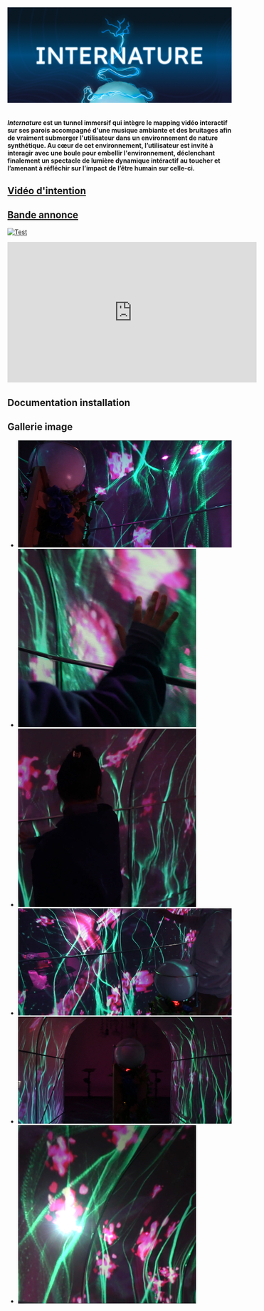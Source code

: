 <a style="display: flex; justify-content: space-around">
    <img src="thumbnail.jpg" width='1200' style="height: 100%">
</a>

<br/>
<h4>

<i>Internature</i> est un tunnel immersif qui intègre le mapping vidéo interactif sur ses parois accompagné d'une musique ambiante et des bruitages afin de vraiment submerger l'utilisateur dans un environnement de nature synthétique. Au cœur de cet environnement, l’utilisateur est invité à interagir avec une boule pour embellir l'environnement, déclenchant finalement un spectacle de lumière dynamique intéractif au toucher et l’amenant à réfléchir sur l’impact de l’être humain sur celle-ci.
</h4>

## [Vidéo d'intention](https://youtu.be/pLxNPbXbVRE?si=0ZiVeGZ_q0b2-osc)

## [Bande annonce](https://youtu.be/dI_DeIEkmxw?si=Y-lhUr6N7_BLQAMJ)
[![Test](https://tprangers.github.io/internature/diffusion01.jpg)](https://youtu.be/dI_DeIEkmxw?si=Y-lhUr6N7_BLQAMJ)

<iframe width="560" height="315" src="https://www.youtube.com/embed/dI_DeIEkmxw?si=VQGpY98ztfh1f0rK&amp;controls=0playlist=dI_DeIEkmxw?si=VQGpY98ztfh1f0rK&loop=1" title="YouTube video player" frameborder="0" allow="accelerometer; autoplay; clipboard-write; encrypted-media; gyroscope; picture-in-picture; web-share" referrerpolicy="strict-origin-when-cross-origin" allowfullscreen></iframe>

## Documentation installation

## Gallerie image



* ![](diffusion01.jpg)
* ![](diffusion02.jpg)
* ![](diffusion03.jpg)
* ![](diffusion04.jpg)
* ![](diffusion05.jpg)
* ![](diffusion06.jpg)

